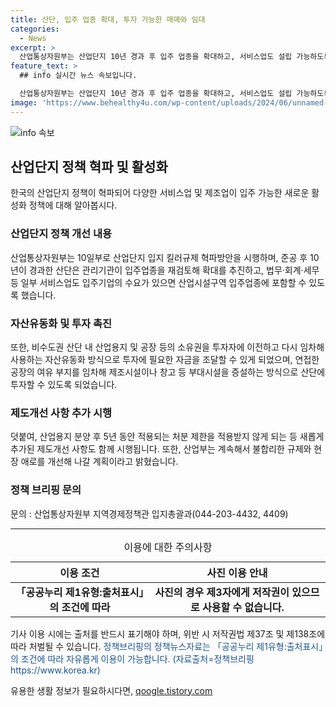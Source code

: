 ```yaml
---
title: 산단, 입주 업종 확대, 투자 가능한 매매와 임대
categories:
  - News
excerpt: >
  산업통상자원부는 산업단지 10년 경과 후 입주 업종을 확대하고, 서비스업도 설립 가능하도록 규제 완화한다. 산업집적활성화 및 공장설립법 개정으로 산단 내 산업용지 및 공장 소유권을 투자자에 이전하고, 서비스업 포함 등 새로운 제도가 시행된다. 또한, 산업부는 투자를 저해하는 규제를 신속히 개선할 예정이다. (출처: 정책브리핑 www.korea.kr)
feature_text: >
  ## info 실시간 뉴스 속보입니다.

  산업통상자원부는 산업단지 10년 경과 후 입주 업종을 확대하고, 서비스업도 설립 가능하도록 규제 완화한다. 산업집적활성화 및 공장설립법 개정으로 산단 내 산업용지 및 공장 소유권을 투자자에 이전하고, 서비스업 포함 등 새로운 제도가 시행된다. 또한, 산업부는 투자를 저해하는 규제를 신속히 개선할 예정이다. (출처: 정책브리핑 www.korea.kr)
image: 'https://www.behealthy4u.com/wp-content/uploads/2024/06/unnamed-file.png'
---
```


<p><img src="https://www.behealthy4u.com/wp-content/uploads/2024/06/unnamed-file.png" alt="info 속보" /></p>

<h2 data-ke-size="size26">산업단지 정책 혁파 및 활성화</h2>

<p data-ke-size="size16">한국의 산업단지 정책이 혁파되어 다양한 서비스업 및 제조업이 입주 가능한 새로운 활성화 정책에 대해 알아봅시다.</p>

<h3>산업단지 정책 개선 내용</h3>

<p data-ke-size="size16">산업통상자원부는 10일부로 산업단지 입지 킬러규제 혁파방안을 시행하며, 준공 후 10년이 경과한 산단은 관리기관이 입주업종을 재검토해 확대를 추진하고, 법무·회계·세무 등 일부 서비스업도 입주기업의 수요가 있으면 산업시설구역 입주업종에 포함할 수 있도록 했습니다.</p>

<h3>자산유동화 및 투자 촉진</h3>

<p data-ke-size="size16">또한, 비수도권 산단 내 산업용지 및 공장 등의 소유권을 투자자에 이전하고 다시 임차해 사용하는 자산유동화 방식으로 투자에 필요한 자금을 조달할 수 있게 되었으며, 연접한 공장의 여유 부지를 임차해 제조시설이나 창고 등 부대시설을 증설하는 방식으로 산단에 투자할 수 있도록 되었습니다.</p>

<h3>제도개선 사항 추가 시행</h3>

<p data-ke-size="size16">덧붙여, 산업용지 분양 후 5년 동안 적용되는 처분 제한을 적용받지 않게 되는 등 새롭게 추가된 제도개선 사항도 함께 시행됩니다. 또한, 산업부는 계속해서 불합리한 규제와 현장 애로를 개선해 나갈 계획이라고 밝혔습니다.</p>

<h3>정책 브리핑 문의</h3>

<p data-ke-size="size16">문의 : 산업통상자원부 지역경제정책관 입지총괄과(044-203-4432, 4409)</p>

<hr>

<table>
    <caption>이용에 대한 주의사항</caption>
    <colgroup><col><col></colgroup>
    <thead>
        <tr>
            <th scope="col">이용 조건</th>
            <th scope="col">사진 이용 안내</th>
        </tr>
    </thead>
    <tbody>
        <tr>
            <td style="text-align: center; height: 17px;"><b>「공공누리 제1유형:출처표시」의 조건에 따라</b></td>
            <td style="text-align: center; height: 17px;"><b>사진의 경우 제3자에게 저작권이 있으므로 사용할 수 없습니다.</b></td>
        </tr>
    </tbody>
</table>

<p data-ke-size="size16">기사 이용 시에는 출처를 반드시 표기해야 하며, 위반 시 저작권법 제37조 및 제138조에 따라 처벌될 수 있습니다. <span style="color: #1a5490;">정책브리핑의 정책뉴스자료는 「공공누리 제1유형:출처표시」의 조건에 따라 자유롭게 이용이 가능합니다.</span> <span style="color: #1a5490;">(자료출처=정책브리핑 https://www.korea.kr)</span></p>
유용한 생활 정보가 필요하시다면, <a href="https://qoogle.tistory.com" rel="dofollow">qoogle.tistory.com</a>


